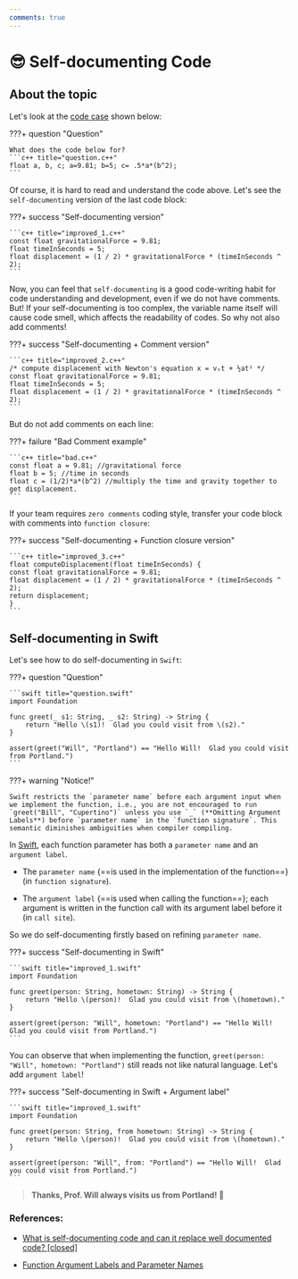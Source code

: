 ```yaml
---
comments: true
---
```


# **😎 Self-documenting Code** 

## **About the topic**

Let's look at the [code case](https://stackoverflow.com/a/209089) shown below:

???+ question "Question"

    What does the code below for?
    ```c++ title="question.c++"
    float a, b, c; a=9.81; b=5; c= .5*a*(b^2);
    ```

Of course, it is hard to read and understand the code above. Let's see the `self-documenting` version of the last code block:

???+ success "Self-documenting version"

    ```c++ title="improved_1.c++"
    const float gravitationalForce = 9.81;
    float timeInSeconds = 5;
    float displacement = (1 / 2) * gravitationalForce * (timeInSeconds ^ 2);
    ```

Now, you can feel that `self-documenting` is a good code-writing habit for code understanding and development, even if we do not have comments. But! If your self-documenting is too complex, the variable name itself will cause code smell, which affects the readability of codes. So why not also add comments!

???+ success "Self-documenting + Comment version"

    ```c++ title="improved_2.c++"
    /* compute displacement with Newton's equation x = vₒt + ½at² */
    const float gravitationalForce = 9.81;
    float timeInSeconds = 5;
    float displacement = (1 / 2) * gravitationalForce * (timeInSeconds ^ 2);
    ```

But do not add comments on each line:

???+ failure "Bad Comment example"

    ```c++ title="bad.c++"
    const float a = 9.81; //gravitational force
    float b = 5; //time in seconds
    float c = (1/2)*a*(b^2) //multiply the time and gravity together to get displacement.
    ```

If your team requires `zero comments` coding style, transfer your code block with comments into `function closure`:

???+ success "Self-documenting + Function closure version"

    ```c++ title="improved_3.c++"
    float computeDisplacement(float timeInSeconds) {
    const float gravitationalForce = 9.81;
    float displacement = (1 / 2) * gravitationalForce * (timeInSeconds ^ 2);
    return displacement;
    }
    ```

## **Self-documenting in Swift**

Let's see how to do self-documenting in `Swift`:

???+ question "Question"

    ```swift title="question.swift"
    import Foundation

    func greet(_ s1: String, _ s2: String) -> String {
        return "Hello \(s1)!  Glad you could visit from \(s2)."
    }

    assert(greet("Will", "Portland") == "Hello Will!  Glad you could visit from Portland.")
    ```

???+ warning "Notice!"

    Swift restricts the `parameter name` before each argument input when we implement the function, i.e., you are not encouraged to run `greet("Bill", "Cupertino")` unless you use `_` (**Omitting Argument Labels**) before `parameter name` in the `function signature`. This semantic diminishes ambiguities when compiler compiling.

In [Swift](https://docs.swift.org/swift-book/LanguageGuide/Functions.html#//apple_ref/doc/uid/TP40014097-CH10-ID158), each function parameter has both a `parameter name` and an `argument label`. 

- The `parameter name` {==is used in the implementation of the function==} (in `function signature`). 

- The `argument label` {==is used when calling the function==}; each argument is written in the function call with its argument label before it (in `call site`). 

So we do self-documenting firstly based on refining `parameter name`.

???+ success "Self-documenting in Swift"

    ```swift title="improved_1.swift"
    import Foundation

    func greet(person: String, hometown: String) -> String {
        return "Hello \(person)!  Glad you could visit from \(hometown)."
    }

    assert(greet(person: "Will", hometown: "Portland") == "Hello Will!  Glad you could visit from Portland.")
    ```

You can observe that when implementing the function, `greet(person: "Will", hometown: "Portland")` still reads not like natural language. Let's add `argument label`!

???+ success "Self-documenting in Swift + Argument label"

    ```swift title="improved_1.swift"
    import Foundation

    func greet(person: String, from hometown: String) -> String {
        return "Hello \(person)!  Glad you could visit from \(hometown)."
    }

    assert(greet(person: "Will", from: "Portland") == "Hello Will!  Glad you could visit from Portland.")
    ```

>**Thanks, Prof. Will always visits us from Portland! :orangutan:**

### **References:**

- [What is self-documenting code and can it replace well documented code? [closed]](https://stackoverflow.com/a/209089)

- [Function Argument Labels and Parameter Names](https://docs.swift.org/swift-book/LanguageGuide/Functions.html#//apple_ref/doc/uid/TP40014097-CH10-ID158)
  